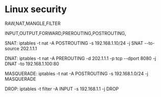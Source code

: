 # Linux security

RAW,NAT,MANGLE,FILTER

INPUT,OUTPUT,FORWARD,PREROUTING,POSTROUTING,

SNAT:
    iptables -t nat -A POSTROUTING -s 192.168.1.10/24 -j SNAT  --to-source 202.1.1.1

DNAT:
    iptables -t nat -A PREROUTING -d 202.1.1.1 -p tcp --dport 8080 -j DNAT -to 192.168.1.100:80

MASQUERADE:
    iptables -t nat -A POSTROUTING -s 192.168.1.0/24 -j MASQUERADE

DROP:
    iptables -t filter -A INPUT -s 192.168.1.1 -j DROP
